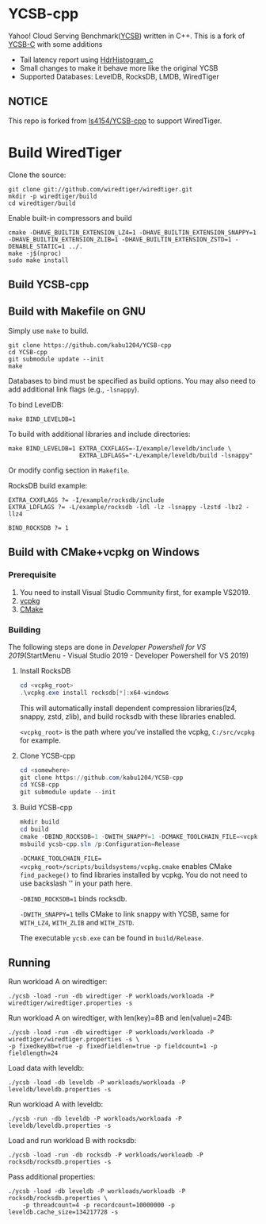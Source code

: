 # YCSB-cpp

Yahoo! Cloud Serving Benchmark([YCSB](https://github.com/brianfrankcooper/YCSB/wiki)) written in C++.
This is a fork of [YCSB-C](https://github.com/basicthinker/YCSB-C) with some additions

 * Tail latency report using [HdrHistogram_c](https://github.com/HdrHistogram/HdrHistogram_c)
 * Small changes to make it behave more like the original YCSB
 * Supported Databases: LevelDB, RocksDB, LMDB, WiredTiger

## NOTICE

This repo is forked from [ls4154/YCSB-cpp](https://github.com/ls4154/YCSB-cpp) to support WiredTiger.

# Build WiredTiger

Clone the source:
```
git clone git://github.com/wiredtiger/wiredtiger.git
mkdir -p wiredtiger/build
cd wiredtiger/build
```

Enable built-in compressors and build
```
cmake -DHAVE_BUILTIN_EXTENSION_LZ4=1 -DHAVE_BUILTIN_EXTENSION_SNAPPY=1 -DHAVE_BUILTIN_EXTENSION_ZLIB=1 -DHAVE_BUILTIN_EXTENSION_ZSTD=1 -DENABLE_STATIC=1 ../.
make -j$(nproc)
sudo make install
```

## Build YCSB-cpp

## Build with Makefile on GNU

Simply use `make` to build.

```
git clone https://github.com/kabu1204/YCSB-cpp
cd YCSB-cpp
git submodule update --init
make
```

Databases to bind must be specified as build options. You may also need to add additional link flags (e.g., `-lsnappy`).

To bind LevelDB:
```
make BIND_LEVELDB=1
```

To build with additional libraries and include directories:
```
make BIND_LEVELDB=1 EXTRA_CXXFLAGS=-I/example/leveldb/include \
                    EXTRA_LDFLAGS="-L/example/leveldb/build -lsnappy"
```

Or modify config section in `Makefile`.

RocksDB build example:
```
EXTRA_CXXFLAGS ?= -I/example/rocksdb/include
EXTRA_LDFLAGS ?= -L/example/rocksdb -ldl -lz -lsnappy -lzstd -lbz2 -llz4

BIND_ROCKSDB ?= 1
```

## Build with CMake+vcpkg on Windows
### Prerequisite

1. You need to install Visual Studio Community first, for example VS2019.
2. [vcpkg](https://github.com/microsoft/vcpkg)
3. [CMake](https://cmake.org/download/)

### Building

The following steps are done in *Developer Powershell for VS 2019*(StartMenu - Visual Studio 2019 - Developer Powershell for VS 2019)

1. Install RocksDB
    ```powershell
   cd <vcpkg_root>
   .\vcpkg.exe install rocksdb[*]:x64-windows
    ```
    This will automatically install dependent compression libraries(lz4, snappy, zstd, zlib), and build rocksdb with these libraries enabled.

    `<vcpkg_root>` is the path where you've installed the vcpkg, `C:/src/vcpkg` for example.

2. Clone YCSB-cpp
    ```powershell
   cd <somewhere>
   git clone https://github.com/kabu1204/YCSB-cpp
   cd YCSB-cpp
   git submodule update --init
   ```
3. Build YCSB-cpp
    ```powershell
    mkdir build
    cd build
    cmake -DBIND_ROCKSDB=1 -DWITH_SNAPPY=1 -DCMAKE_TOOLCHAIN_FILE=<vcpkg_root>/scripts/buildsystems/vcpkg.cmake ..
    msbuild ycsb-cpp.sln /p:Configuration=Release
    ```
    `-DCMAKE_TOOLCHAIN_FILE=<vcpkg_root>/scripts/buildsystems/vcpkg.cmake` enables CMake `find_packege()` to find libraries 
    installed by vcpkg. You do not need to use backslash '\' in your path here.
    
    `-DBIND_ROCKSDB=1` binds rocksdb.
    
    `-DWITH_SNAPPY=1` tells CMake to link snappy with YCSB, same for `WITH_LZ4`, `WITH_ZLIB` and `WITH_ZSTD`.

    The executable `ycsb.exe` can be found in `build/Release`.

## Running

Run workload A on wiredtiger:
```
./ycsb -load -run -db wiredtiger -P workloads/workloada -P wiredtiger/wiredtiger.properties -s
```

Run workload A on wiredtiger, with len(key)=8B and len(value)=24B:
```
./ycsb -load -run -db wiredtiger -P workloads/workloada -P wiredtiger/wiredtiger.properties -s \
-p fixedkey8b=true -p fixedfieldlen=true -p fieldcount=1 -p fieldlength=24
```

Load data with leveldb:
```
./ycsb -load -db leveldb -P workloads/workloada -P leveldb/leveldb.properties -s
```

Run workload A with leveldb:
```
./ycsb -run -db leveldb -P workloads/workloada -P leveldb/leveldb.properties -s
```

Load and run workload B with rocksdb:
```
./ycsb -load -run -db rocksdb -P workloads/workloadb -P rocksdb/rocksdb.properties -s
```

Pass additional properties:
```
./ycsb -load -db leveldb -P workloads/workloadb -P rocksdb/rocksdb.properties \
    -p threadcount=4 -p recordcount=10000000 -p leveldb.cache_size=134217728 -s
```
